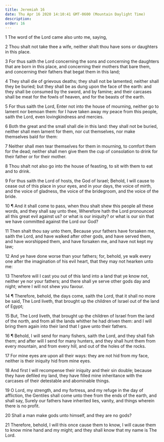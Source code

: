 ```yaml
---
title: Jeremiah 16
date: Thu Apr 16 2020 14:10:41 GMT-0600 (Mountain Daylight Time)
description: 
order: 16
---
```


<p>1 The word of the Lord came also unto me, saying,</p>
<p>
  2 Thou shalt not take thee a wife, neither shalt thou have sons or daughters
  in this place.
</p>
<p>
  3 For thus saith the Lord concerning the sons and concerning the daughters
  that are born in this place, and concerning their mothers that bare them, and
  concerning their fathers that begat them in this land;
</p>
<p>
  4 They shall die of grievous deaths; they shall not be lamented; neither shall
  they be buried; but they shall be as dung upon the face of the earth: and they
  shall be consumed by the sword, and by famine; and their carcases shall be
  meat for the fowls of heaven, and for the beasts of the earth.
</p>
<p>
  5 For thus saith the Lord, Enter not into the house of mourning, neither go to
  lament nor bemoan them: for I have taken away my peace from this people, saith
  the Lord, even lovingkindness and mercies.
</p>
<span></span>
<p>
  6 Both the great and the small shall die in this land: they shall not be
  buried, neither shall men lament for them, nor cut themselves, nor make
  themselves bald for them:
</p>
<p>
  7 Neither shall men tear themselves for them in mourning, to comfort them for
  the dead; neither shall men give them the cup of consolation to drink for
  their father or for their mother.
</p>
<p>
  8 Thou shalt not also go into the house of feasting, to sit with them to eat
  and to drink.
</p>
<p>
  9 For thus saith the Lord of hosts, the God of Israel; Behold, I will cause to
  cease out of this place in your eyes, and in your days, the voice of mirth,
  and the voice of gladness, the voice of the bridegroom, and the voice of the
  bride.
</p>
<p>
  10 &#xB6; And it shall come to pass, when thou shalt shew this people all
  these words, and they shall say unto thee, Wherefore hath the Lord pronounced
  all this great evil against us? or what is our iniquity? or what is our sin
  that we have committed against the Lord our God?
</p>
<p>
  11 Then shalt thou say unto them, Because your fathers have forsaken me, saith
  the Lord, and have walked after other gods, and have served them, and have
  worshipped them, and have forsaken me, and have not kept my law;
</p>
<p>
  12 And ye have done worse than your fathers; for, behold, ye walk every one
  after the imagination of his evil heart, that they may not hearken unto me:
</p>
<p>
  13 Therefore will I cast you out of this land into a land that ye know not,
  neither ye nor your fathers; and there shall ye serve other gods day and
  night; where I will not shew you favour.
</p>
<p>
  14 &#xB6; Therefore, behold, the days come, saith the Lord, that it shall no
  more be said, The Lord liveth, that brought up the children of Israel out of
  the land of Egypt;
</p>
<p>
  15 But, The Lord liveth, that brought up the children of Israel from the land
  of the north, and from all the lands whither he had driven them: and I will
  bring them again into their land that I gave unto their fathers.
</p>
<p>
  16 &#xB6; Behold, I will send for many fishers, saith the Lord, and they shall
  fish them; and after will I send for many hunters, and they shall hunt them
  from every mountain, and from every hill, and out of the holes of the rocks.
</p>
<p>
  17 For mine eyes are upon all their ways: they are not hid from my face,
  neither is their iniquity hid from mine eyes.
</p>
<p>
  18 And first I will recompense their iniquity and their sin double; because
  they have defiled my land, they have filled mine inheritance with the carcases
  of their detestable and abominable things.
</p>
<p>
  19 O Lord, my strength, and my fortress, and my refuge in the day of
  affliction, the Gentiles shall come unto thee from the ends of the earth, and
  shall say, Surely our fathers have inherited lies, vanity, and things wherein
  there is no profit.
</p>
<p>20 Shall a man make gods unto himself, and they are no gods?</p>
<p>
  21 Therefore, behold, I will this once cause them to know, I will cause them
  to know mine hand and my might; and they shall know that my name is The Lord.
</p>
